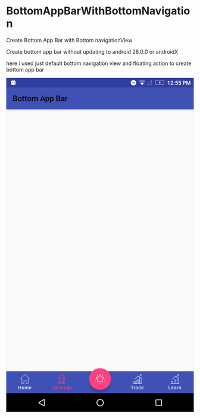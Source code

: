 # BottomAppBarWithBottomNavigation
Create Bottom App Bar with Bottom navigationView

Create bottom app bar without updating to android 28.0.0 or androidX

here i used just default bottom navigation view and floating action to create bottom app bar

![alt text](https://github.com/narimetisaigopi/BottomAppBarWithBottomNavigation/blob/master/Bottom%20App%20Bar%20with%20Bottom%20navigationView%20and%20floatingactionbutton.png)
